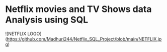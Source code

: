 # Netflix movies and TV Shows data Analysis using SQL

![NETFLIX LOGO] (https://github.com/Madhuri244/Netflix_SQL_Project/blob/main/NETFLIX.jpg)
